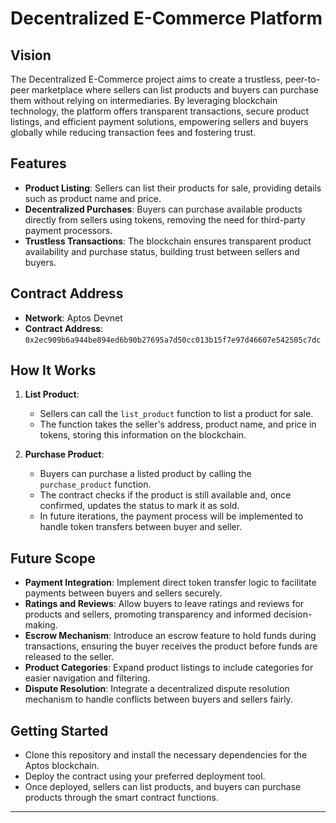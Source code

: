 

# Decentralized E-Commerce Platform

## Vision

The Decentralized E-Commerce project aims to create a trustless, peer-to-peer marketplace where sellers can list products and buyers can purchase them without relying on intermediaries. By leveraging blockchain technology, the platform offers transparent transactions, secure product listings, and efficient payment solutions, empowering sellers and buyers globally while reducing transaction fees and fostering trust.

## Features

- **Product Listing**: Sellers can list their products for sale, providing details such as product name and price.
- **Decentralized Purchases**: Buyers can purchase available products directly from sellers using tokens, removing the need for third-party payment processors.
- **Trustless Transactions**: The blockchain ensures transparent product availability and purchase status, building trust between sellers and buyers.

## Contract Address

- **Network**: Aptos Devnet
- **Contract Address**: `0x2ec909b6a944be894ed6b90b27695a7d50cc013b15f7e97d46607e542505c7dc`

## How It Works

1. **List Product**:

   - Sellers can call the `list_product` function to list a product for sale.
   - The function takes the seller's address, product name, and price in tokens, storing this information on the blockchain.

2. **Purchase Product**:
   - Buyers can purchase a listed product by calling the `purchase_product` function.
   - The contract checks if the product is still available and, once confirmed, updates the status to mark it as sold.
   - In future iterations, the payment process will be implemented to handle token transfers between buyer and seller.

## Future Scope

- **Payment Integration**: Implement direct token transfer logic to facilitate payments between buyers and sellers securely.
- **Ratings and Reviews**: Allow buyers to leave ratings and reviews for products and sellers, promoting transparency and informed decision-making.
- **Escrow Mechanism**: Introduce an escrow feature to hold funds during transactions, ensuring the buyer receives the product before funds are released to the seller.
- **Product Categories**: Expand product listings to include categories for easier navigation and filtering.
- **Dispute Resolution**: Integrate a decentralized dispute resolution mechanism to handle conflicts between buyers and sellers fairly.

## Getting Started

- Clone this repository and install the necessary dependencies for the Aptos blockchain.
- Deploy the contract using your preferred deployment tool.
- Once deployed, sellers can list products, and buyers can purchase products through the smart contract functions.

---


